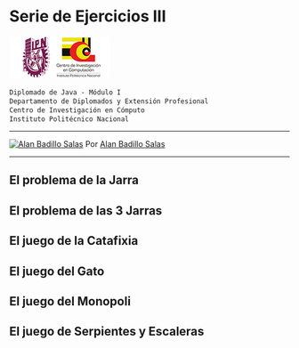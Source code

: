 # Serie de Ejercicios III

![Logo CIC](../notas/figuras/logo.png)

    Diplomado de Java - Módulo I
    Departamento de Diplomados y Extensión Profesional
    Centro de Investigación en Cómputo
    Instituto Politécnico Nacional

---

[![Alan Badillo Salas](https://avatars.githubusercontent.com/u/79223578?s=40&v=4 "Alan Badillo Salas")](https://github.com/dragonnomada) Por [Alan Badillo Salas](https://github.com/dragonnomada)

---

## El problema de la Jarra

## El problema de las 3 Jarras

## El juego de la Catafixia

## El juego del Gato

## El juego del Monopoli

## El juego de Serpientes y Escaleras